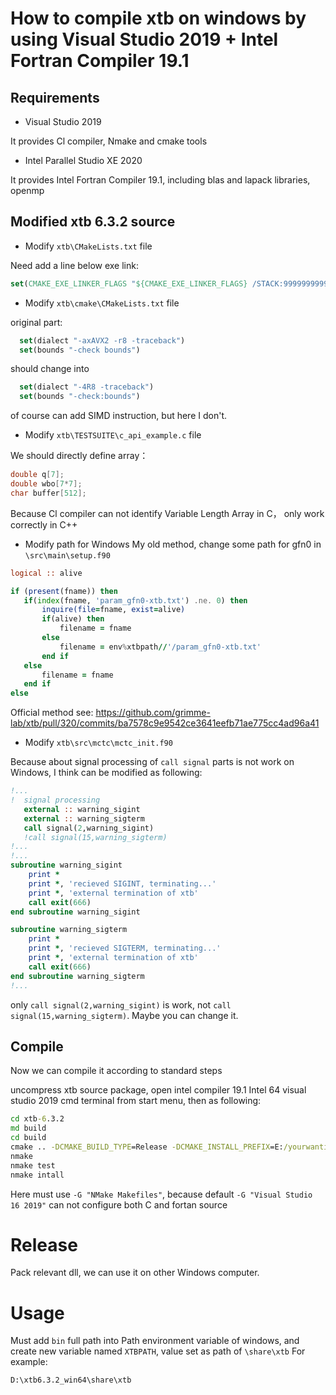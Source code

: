 # How to compile xtb on windows by using Visual Studio 2019 + Intel Fortran Compiler 19.1

## Requirements
* Visual Studio 2019

It provides Cl compiler, Nmake and cmake tools
* Intel Parallel Studio XE 2020

It provides Intel Fortran Compiler 19.1, including blas and lapack libraries, openmp

## Modified xtb 6.3.2 source
* Modify `xtb\CMakeLists.txt` file

Need add a line below exe link:
```cmake
set(CMAKE_EXE_LINKER_FLAGS "${CMAKE_EXE_LINKER_FLAGS} /STACK:9999999999")
```
* Modify `xtb\cmake\CMakeLists.txt` file

original part:
```cmake
  set(dialect "-axAVX2 -r8 -traceback")
  set(bounds "-check bounds")
```
should change into 
```cmake
  set(dialect "-4R8 -traceback")
  set(bounds "-check:bounds")
```
of course can add SIMD instruction, but here I don't.
* Modify `xtb\TESTSUITE\c_api_example.c` file

We should directly define array：
```c
double q[7];
double wbo[7*7];
char buffer[512];
```
Because Cl compiler can not identify Variable Length Array in C， only work correctly in C++
* Modify path for Windows
My old method, change some path for gfn0 in `\src\main\setup.f90`
```fortran
logical :: alive

if (present(fname)) then
   if(index(fname, 'param_gfn0-xtb.txt') .ne. 0) then
       inquire(file=fname, exist=alive)
       if(alive) then
           filename = fname
       else
           filename = env%xtbpath//'/param_gfn0-xtb.txt'
       end if
   else
       filename = fname
   end if
else
```

Official method see:
https://github.com/grimme-lab/xtb/pull/320/commits/ba7578c9e9542ce3641eefb71ae775cc4ad96a41

* Modify `xtb\src\mctc\mctc_init.f90`

Because about signal processing of `call signal` parts is not work on Windows, I think can be modified as following:
```fortran
!...
!  signal processing
   external :: warning_sigint
   external :: warning_sigterm
   call signal(2,warning_sigint)
   !call signal(15,warning_sigterm)
!...
!...
subroutine warning_sigint
    print *
    print *, 'recieved SIGINT, terminating...'
    print *, 'external termination of xtb'
    call exit(666)
end subroutine warning_sigint

subroutine warning_sigterm
    print *
    print *, 'recieved SIGTERM, terminating...'
    print *, 'external termination of xtb'
    call exit(666)
end subroutine warning_sigterm
!...
```
only `call signal(2,warning_sigint)` is work, not `call signal(15,warning_sigterm)`. Maybe you can change it.

## Compile
Now we can compile it according to standard steps

uncompress xtb source package, open intel compiler 19.1 Intel 64 visual studio 2019 cmd terminal from start menu, then as following:
```cmd
cd xtb-6.3.2
md build
cd build
cmake .. -DCMAKE_BUILD_TYPE=Release -DCMAKE_INSTALL_PREFIX=E:/yourwantinstallpath -G "NMake Makefiles"
nmake
nmake test
nmake intall
```
Here must use `-G "NMake Makefiles"`, because default `-G "Visual Studio 16 2019"` can not configure both C and fortan source

# Release
Pack relevant dll, we can use it on other Windows computer.

# Usage
Must add `bin` full path into Path environment variable of windows, and create new variable named `XTBPATH`, value set as path of `\share\xtb`
For example:
```
D:\xtb6.3.2_win64\share\xtb
```


